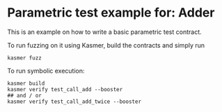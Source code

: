 # Parametric test example for: Adder

This is an example on how to write a basic parametric test contract.

To run fuzzing on it using Kasmer, build the contracts and simply run

```
kasmer fuzz
```


To run symbolic execution:

```
kasmer build
kasmer verify test_call_add --booster
## and / or
kasmer verify test_call_add_twice --booster
```
